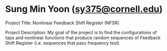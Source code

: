 # Sung Min Yoon (sy375@cornell.edu)
Project Title: Nonlinear Feedback Shift Register (NFSR)

Project Description: My goal of the project is to find the configurations of taps and nonlinear functions that produce random sequences of Feedback Shift Register (i.e. sequences that pass frequency test).
